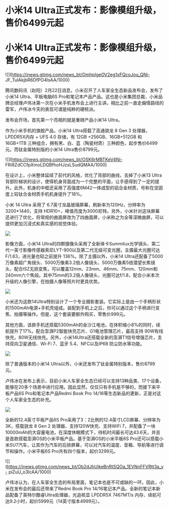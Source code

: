# 小米14 Ultra正式发布：影像模组升级，售价6499元起

# 小米14 Ultra正式发布：影像模组升级，售价6499元起

![](https://inews.gtimg.com/news_bt/OmhpIgeOV2eg1xFQcoJou_QNi-
JF_TulAkjbR6DfPO4lsAA/1000)

腾讯数码讯（赵阳）2月22日消息，小米召开了人车家全生态新品发布会，发布了小米14 Ultra、平板电脑6S
Pro和笔记本产品产品。这也是小米集团总裁、小米品牌总经理卢伟冰第一次在小米手机发布会上进行主讲。相比之前一直走煽情路线的雷军，卢伟冰今天的表现可谓是纯粹的硬核派。

发布会开场，首先第一个亮相的就是重磅产品小米14 Ultra。

作为小米手机的旗舰产品，小米14 Ultra搭载了高通骁龙 8 Gen 3 处理器，LPDDR5X内存 + UFS 4.0 存储，有 12GB
+256GB、16GB+512GB 和 16GB+1TB 三种组合，拥有黑、白、蓝（陶瓷材质）三种颜色，起步售价6499元。而钛金属特别版的小米14
Ultra售价8799元。

![](https://inews.gtimg.com/news_bt/OSK6rMBTKeV4Ni-
FRi8ZdCCfpXmoLDQBfhoHJzsLSudQMAA/1000)

在设计上，小米整体延续了前代的风格，优化了背部的曲线，去掉了小米13
Ultra背部阶梯状的设计，使得机身背面成为一个完整的平面，让手感得到了一定的提升。此外，机身的中框还采用了高强度6M42一体成型的铝合金材质，号称在坚固度上较钛合金材质手机机身提升了18%。

小米 14 Ultra 采用了 6.7英寸龙晶玻璃屏幕，刷新率为120Hz，分辨率为3200*1440，支持
HDR10+，峰值亮度为3000尼特。另外，小米针对这块屏幕还进行了优化，将常规的曲面屏改为了四曲面屏，小米称之为全等深微曲屏，可以提供更加沉浸式和真实感的视觉体验。

![](https://inews.gtimg.com/news_bt/OwHmn4EYE71cAG6aA4MevcS_BcyUGrnZGS12ELbPI5NZoAA/1000)

影像方面，小米14
Ultra的四颗摄像头采用了全新徕卡Summilux光学镜头、第二代一英寸影像传感器索尼LYT-900以及第二代无级可变光圈，主摄最大光圈可达F/1.63，进光量也较之前提升
136%。除了主摄以外，小米14
Ultra还配备了5000万像素超广角镜头、5000万像素3.2倍人像镜头、5000万像素5倍潜望长焦镜头，配合ISZ无损变焦，可以覆盖12mm、23mm、46mm、75mm、120mm和240mm六个焦段。其中75mm的3.2倍人像镜头，光圈可达f/1.8，配合小米本次升级的人像引擎，在拍摄人像等照片时更具优势。

![](https://inews.gtimg.com/news_bt/OlKOwGDyH2oXc__c8VscMc7Tc3iojdGvg7LliTDnkQgNIAA/1000)

小米还为这款14Ultra特别设计了一个专业摄影套装。它实际上是由一个手柄形状的1500mAh电源+手机壳组成。装配到手机上之后，你可以通过这个手柄进行变焦、拍摄等操作。但是，这个套装要额外购买，零售价999元。

其他方面，该款手机还搭载5300mAh的金沙江电池，在体积缩小8%的同时，续航提升了17%。配合澎湃P2智能快充芯片、G1电池管理芯片，最高支持
90W有线快充，80W无线快充。另外，小米14Ultra还搭载全新的澎湃T1信号增强芯片，支持双向卫星通信、Wi-Fi 7、蓝牙 5.4、NFC以及IP68
防尘防水等功能。

![](https://inews.gtimg.com/news_bt/OWHhN_4Y8VnfrNOj50QvNgXXPvmFo5FH4U7iTTlpq5c_EAA/1000)

除了普通版本的小米14 Ultra以外，小米还发布了钛金属特别版本，售价8799元。

卢伟冰在发布上表示，目前小米人车家全生态已经可以支持13种品类、17个设备，能够在20多个场景中进行应用。因此显然，仅仅只有手机是不够的，而接下来平板产品6S
Pro和笔记本产品Redmi Book Pro 14/16等生态新品的更新，正是对这个人车家全生态的补充。

![](https://inews.gtimg.com/news_bt/Od2MyAoS2xjaP61qGDETDXAAVZsYiPQLHvQKA6qBLXS54AA/1000)

全新的12.4英寸平板产品6S Pro采用了3：2比例的12.4英寸LCD屏幕、分辨率为3K，搭载骁龙 8 Gen 2
处理器、支持120W快充、支持WiFi
7，并配备了一块10000mAh的大容量电池，在深度休眠模式下，待机时间最长可达43.6天，并且是首款搭载澎湃OS的小米平板产品。基于澎湃OS的小米平板6S
Pro还可以搭载小米SU7汽车，让其作为汽车的后排屏幕，可以对汽车的温度、音箱、导航等进行调节和操作。小米平板6S Pro共有四个版本，起价3299元。

![](https://inews.gtimg.com/news_bt/Ob2dJhUikeBnRtSQOa_1EVNnFFVRtt3a_v-
piZuU_o3lcAA/1000)

卢伟冰认为，在人车家全生态的布局里面，笔记本也是不可或缺的一环。因此，小米在发布会的最后还带来了Redmi Book Pro
14/16笔记本产品。全新的笔记本新品配备了英特尔酷睿Ultra处理器，光追核显 LPDDR5X 7467MT/s
内存、续航可达9.2小时，起价5999元（14英寸版本4999元）。

